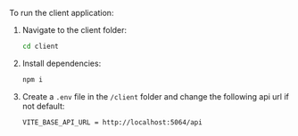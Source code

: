 To run the client application:

1. Navigate to the client folder:

   ```bash
   cd client
   ```

2. Install dependencies:

   ```bash
   npm i
   ```

3. Create a `.env` file in the `/client` folder and change the following api url if not default:
   ```
   VITE_BASE_API_URL = http://localhost:5064/api
   ```
